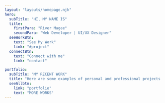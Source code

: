 ```yaml
---
layout: "layouts/homepage.njk"
hero:
  subTitle: "HI, MY NAME IS"
  title:
    firstPara: "River Magee"
    secondPara: "Web Developer | UI/UX Designer"
  seeWorkBtn:
    text: "See My Work"
    link: "#project"
  connectBtn: 
    text: "Connect with me"
    link: "contact"

portfolio:
  subTitle: "MY RECENT WORK"
  title: "Here are some examples of personal and professional projects I have worked on / collaborated with."
  seeAllbtn:
    link: "portfolio"
    text: "MORE WORKS"
---
```

